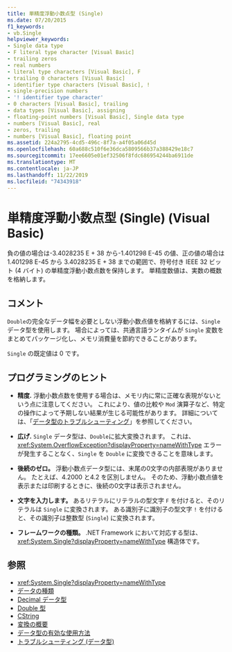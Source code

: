 ```yaml
---
title: 単精度浮動小数点型 (Single)
ms.date: 07/20/2015
f1_keywords:
- vb.Single
helpviewer_keywords:
- Single data type
- F literal type character [Visual Basic]
- trailing zeros
- real numbers
- literal type characters [Visual Basic], F
- trailing 0 characters [Visual Basic]
- identifier type characters [Visual Basic], !
- single-precision numbers
- '! identifier type character'
- 0 characters [Visual Basic], trailing
- data types [Visual Basic], assigning
- floating-point numbers [Visual Basic], Single data type
- numbers [Visual Basic], real
- zeros, trailing
- numbers [Visual Basic], floating point
ms.assetid: 224a2795-4cd5-496c-8f7a-a4f05a06d45d
ms.openlocfilehash: 60a688c510f6e36dca5809566b37a388429e18c7
ms.sourcegitcommit: 17ee6605e01ef32506f8fdc686954244ba6911de
ms.translationtype: MT
ms.contentlocale: ja-JP
ms.lasthandoff: 11/22/2019
ms.locfileid: "74343918"
---
```

# <a name="single-data-type-visual-basic"></a>単精度浮動小数点型 (Single) (Visual Basic)

負の値の場合は-3.4028235 E + 38 から-1.401298 E-45 の値、正の値の場合は 1.401298 E-45 から 3.4028235 E + 38 までの範囲で、符号付き IEEE 32 ビット (4 バイト) の単精度浮動小数点数を保持します。 単精度数値は、実数の概数を格納します。  
  
## <a name="remarks"></a>コメント  

 `Double`の完全なデータ幅を必要としない浮動小数点値を格納するには、`Single` データ型を使用します。 場合によっては、共通言語ランタイムが `Single` 変数をまとめてパッケージ化し、メモリ消費量を節約できることがあります。  
  
 `Single` の既定値は 0 です。  
  
## <a name="programming-tips"></a>プログラミングのヒント  
  
- **精度.** 浮動小数点数を使用する場合は、メモリ内に常に正確な表現がないという点に注意してください。 これにより、値の比較や `Mod` 演算子など、特定の操作によって予期しない結果が生じる可能性があります。 詳細については、「[データ型のトラブルシューティング](../../../visual-basic/programming-guide/language-features/data-types/troubleshooting-data-types.md)」を参照してください。  
  
- **広げ.** `Single` データ型は、`Double`に拡大変換されます。 これは、<xref:System.OverflowException?displayProperty=nameWithType> エラーが発生することなく、`Single` を `Double` に変換できることを意味します。  
  
- **後続のゼロ。** 浮動小数点データ型には、末尾の0文字の内部表現がありません。 たとえば、4.2000 と4.2 を区別しません。 そのため、浮動小数点値を表示または印刷するときに、後続の0文字は表示されません。  
  
- **文字を入力します。** あるリテラルにリテラルの型文字 `F` を付けると、そのリテラルは `Single` に変換されます。 ある識別子に識別子の型文字 `!` を付けると、その識別子は整数型 (`Single`) に変換されます。  
  
- **フレームワークの種類。** .NET Framework において対応する型は、<xref:System.Single?displayProperty=nameWithType> 構造体です。  
  
## <a name="see-also"></a>参照

- <xref:System.Single?displayProperty=nameWithType>
- [データの種類](../../../visual-basic/language-reference/data-types/index.md)
- [Decimal データ型](../../../visual-basic/language-reference/data-types/decimal-data-type.md)
- [Double 型](../../../visual-basic/language-reference/data-types/double-data-type.md)
- [CString](../../../visual-basic/language-reference/functions/type-conversion-functions.md)
- [変換の概要](../../../visual-basic/language-reference/keywords/conversion-summary.md)
- [データ型の有効な使用方法](../../../visual-basic/programming-guide/language-features/data-types/efficient-use-of-data-types.md)
- [トラブルシューティング (データ型)](../../../visual-basic/programming-guide/language-features/data-types/troubleshooting-data-types.md)
